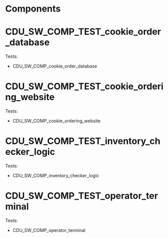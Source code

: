 # Components

# CDU_SW_COMP_TEST_cookie_order_database

Tests:

- CDU_SW_COMP_cookie_order_database

# CDU_SW_COMP_TEST_cookie_ordering_website

Tests:

- CDU_SW_COMP_cookie_ordering_website

# CDU_SW_COMP_TEST_inventory_checker_logic

Tests:

- CDU_SW_COMP_inventory_checker_logic

# CDU_SW_COMP_TEST_operator_terminal

Tests:

- CDU_SW_COMP_operator_terminal
